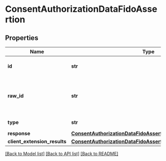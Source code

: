 # ConsentAuthorizationDataFidoAssertion

## Properties
Name | Type | Description | Notes
------------ | ------------- | ------------- | -------------
**id** | **str** | Identificador da credencial. | 
**raw_id** | **str** | Identificador da credencial. Pode ser igual ao campo id. | 
**type** | **str** | Tipo da credencial. | 
**response** | [**ConsentAuthorizationDataFidoAssertionResponse**](ConsentAuthorizationDataFidoAssertionResponse.md) |  | 
**client_extension_results** | [**ConsentAuthorizationDataFidoAssertionClientExtensionResults**](ConsentAuthorizationDataFidoAssertionClientExtensionResults.md) |  | [optional] 

[[Back to Model list]](../README.md#documentation-for-models) [[Back to API list]](../README.md#documentation-for-api-endpoints) [[Back to README]](../README.md)

